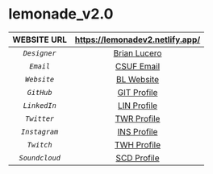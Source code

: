 # lemonade_v2.0

| WEBSITE URL            | **https://lemonadev2.netlify.app/**                          |
| :--------------------: | :----------------------------------------------------------: |
| *`Designer`*           | [Brian Lucero](https://13rianlucero.github.io/about.html)    |
| *`Email`*              | [CSUF  Email](mailto:13rianlucero@csu.fullerton.edu)         |     
| *`Website`*            | [BL    Website](https://13rianlucero.github.io/)             |
| *`GitHub`*             | [GIT   Profile](https://github.com/13rianlucero)             |
| *`LinkedIn`*           | [LIN   Profile](https://www.linkedin.com/in/~brian-lucero/)  |
| *`Twitter`*            | [TWR   Profile](https://twitter.com/porn/)                   |
| *`Instagram`*          | [INS   Profile](https://www.instagram.com/13lu0/)            |
| *`Twitch`*             | [TWH   Profile](https://www.twitch.tv/mrswaggeroni)          |
| *`Soundcloud`*         | [SCD   Profile](https://soundcloud.com/its_lucero)           |

<p align="left">
  <img src="https://user-images.githubusercontent.com/47013700/171316477-ec3c5f20-3b78-4ab6-9a04-88aefc3cefd6.png" alt="" />
</p>
